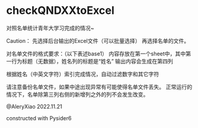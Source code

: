 # checkQNDXXtoExcel
对照名单统计青年大学习完成的情况~

Caution：
先选择后台输出的Excel文件（可以批量选择）
再选择名单的文件。

对名单文件的格式要求：（以下表述base1）
  内容存放在第一个sheet中，其中第一行为标题（无数据），姓名列的标题是“姓名”
  输出内容会生成在第四列

根据姓名（中英文字符）索引完成情况，自动过滤数字和其它字符

请注意备份名单文件，如果中途出现异常有可能使得名单文件丢失。
正常运行的情况下，名单除第三列右侧的新增列之外的列不会发生改变。

@AleryXiao
2022.11.21

constructed with Pysider6
